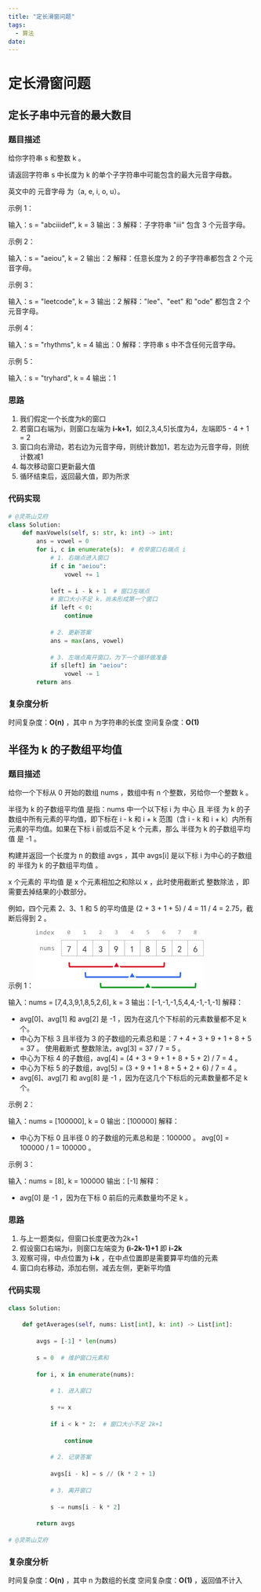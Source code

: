 ```yaml
---
title: "定长滑窗问题"
tags:
  - 算法
date: 
---
```


# 定长滑窗问题

## 定长子串中元音的最大数目

### 题目描述
给你字符串 s 和整数 k 。

请返回字符串 s 中长度为 k 的单个子字符串中可能包含的最大元音字母数。

英文中的 元音字母 为（a, e, i, o, u）。

 

示例 1：

输入：s = "abciiidef", k = 3
输出：3
解释：子字符串 "iii" 包含 3 个元音字母。

示例 2：

输入：s = "aeiou", k = 2
输出：2
解释：任意长度为 2 的子字符串都包含 2 个元音字母。

示例 3：

输入：s = "leetcode", k = 3
输出：2
解释："lee"、"eet" 和 "ode" 都包含 2 个元音字母。

示例 4：

输入：s = "rhythms", k = 4
输出：0
解释：字符串 s 中不含任何元音字母。

示例 5：

输入：s = "tryhard", k = 4
输出：1

### 思路
1. 我们假定一个长度为k的窗口
2. 若窗口右端为i，则窗口左端为 **i-k+1**，如[2,3,4,5]长度为4，左端即5 - 4 + 1 = 2
3. 窗口向右滑动，若右边为元音字母，则统计数加1，若左边为元音字母，则统计数减1
4. 每次移动窗口更新最大值
5. 循环结束后，返回最大值，即为所求

### 代码实现
~~~python
# @灵茶山艾府
class Solution:
    def maxVowels(self, s: str, k: int) -> int:
        ans = vowel = 0
        for i, c in enumerate(s):  # 枚举窗口右端点 i
            # 1. 右端点进入窗口
            if c in "aeiou":
                vowel += 1

            left = i - k + 1  # 窗口左端点
            # 窗口大小不足 k，尚未形成第一个窗口
            if left < 0:  
                continue

            # 2. 更新答案
            ans = max(ans, vowel)

            # 3. 左端点离开窗口，为下一个循环做准备
            if s[left] in "aeiou":
                vowel -= 1
        return ans
~~~

### 复杂度分析
时间复杂度：**O(n)** ，其中 n 为字符串的长度
空间复杂度：**O(1)**

## 半径为 k 的子数组平均值

### 题目描述
给你一个下标从 0 开始的数组 nums ，数组中有 n 个整数，另给你一个整数 k 。

半径为 k 的子数组平均值 是指：nums 中一个以下标 i 为 中心 且 半径 为 k 的子数组中所有元素的平均值，即下标在 i - k 和 i + k 范围（含 i - k 和 i + k）内所有元素的平均值。如果在下标 i 前或后不足 k 个元素，那么 半径为 k 的子数组平均值 是 -1 。

构建并返回一个长度为 n 的数组 avgs ，其中 avgs[i] 是以下标 i 为中心的子数组的 半径为 k 的子数组平均值 。

x 个元素的 平均值 是 x 个元素相加之和除以 x ，此时使用截断式 整数除法 ，即需要去掉结果的小数部分。

例如，四个元素 2、3、1 和 5 的平均值是 (2 + 3 + 1 + 5) / 4 = 11 / 4 = 2.75，截断后得到 2 。

示例 1：
![示例](../assert/eg1.png)

输入：nums = [7,4,3,9,1,8,5,2,6], k = 3
输出：[-1,-1,-1,5,4,4,-1,-1,-1]
解释：
- avg[0]、avg[1] 和 avg[2] 是 -1 ，因为在这几个下标前的元素数量都不足 k 个。
- 中心为下标 3 且半径为 3 的子数组的元素总和是：7 + 4 + 3 + 9 + 1 + 8 + 5 = 37 。
  使用截断式 整数除法，avg[3] = 37 / 7 = 5 。
- 中心为下标 4 的子数组，avg[4] = (4 + 3 + 9 + 1 + 8 + 5 + 2) / 7 = 4 。
- 中心为下标 5 的子数组，avg[5] = (3 + 9 + 1 + 8 + 5 + 2 + 6) / 7 = 4 。
- avg[6]、avg[7] 和 avg[8] 是 -1 ，因为在这几个下标后的元素数量都不足 k 个。

示例 2：

输入：nums = [100000], k = 0
输出：[100000]
解释：
- 中心为下标 0 且半径 0 的子数组的元素总和是：100000 。
  avg[0] = 100000 / 1 = 100000 。

示例 3：

输入：nums = [8], k = 100000
输出：[-1]
解释：
- avg[0] 是 -1 ，因为在下标 0 前后的元素数量均不足 k 。

### 思路
1. 与上一题类似，但窗口长度更改为2k+1
2. 假设窗口右端为i，则窗口左端变为 **(i-2k-1)+1** 即 **i-2k**
3. 观察可得，中点位置为 **i-k** ，在中点位置即是需要算平均值的元素
4. 窗口向右移动，添加右侧，减去左侧，更新平均值

### 代码实现
~~~python
class Solution:

    def getAverages(self, nums: List[int], k: int) -> List[int]:

        avgs = [-1] * len(nums)

        s = 0  # 维护窗口元素和

        for i, x in enumerate(nums):

            # 1. 进入窗口

            s += x

            if i < k * 2:  # 窗口大小不足 2k+1

                continue

            # 2. 记录答案

            avgs[i - k] = s // (k * 2 + 1)

            # 3. 离开窗口

            s -= nums[i - k * 2]

        return avgs

# @灵茶山艾府
~~~
 
### 复杂度分析
时间复杂度：**O(n)** ，其中 n 为数组的长度
空间复杂度：**O(1)** ，返回值不计入
